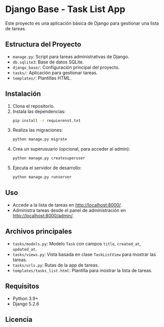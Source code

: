 # Django Base - Task List App

Este proyecto es una aplicación básica de Django para gestionar una lista de tareas.

## Estructura del Proyecto

- `manage.py`: Script para tareas administrativas de Django.
- `db.sqlite3`: Base de datos SQLite.
- `django_base/`: Configuración principal del proyecto.
- `tasks/`: Aplicación para gestionar tareas.
- `templates/`: Plantillas HTML.

## Instalación

1. Clona el repositorio.
2. Instala las dependencias:
   ```sh
   pip install -r requierenst.txt
   ```
3. Realiza las migraciones:
   ```sh
   python manage.py migrate
   ```
4. Crea un superusuario (opcional, para acceder al admin):
   ```sh
   python manage.py createsuperuser
   ```
5. Ejecuta el servidor de desarrollo:
   ```sh
   python manage.py runserver
   ```

## Uso

- Accede a la lista de tareas en [http://localhost:8000/](http://localhost:8000/).
- Administra tareas desde el panel de administración en [http://localhost:8000/admin/](http://localhost:8000/admin/).

## Archivos principales

- `tasks/models.py`: Modelo `Task` con campos `title`, `created_at`, `updated_at`.
- `tasks/views.py`: Vista basada en clase `TaskListView` para mostrar las tareas.
- `tasks/urls.py`: Rutas de la app de tareas.
- `templates/tasks_list.html`: Plantilla para mostrar la lista de tareas.

## Requisitos

- Python 3.9+
- Django 5.2.6

## Licencia
